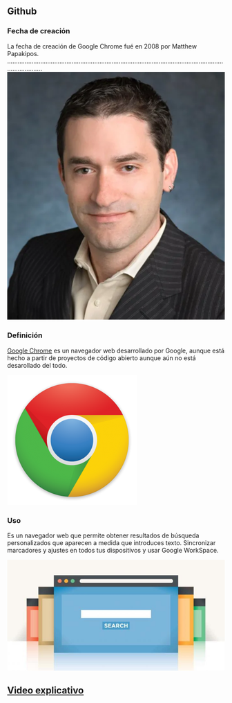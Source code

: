 ## **Github**


### **Fecha de creación**

La fecha de creación de Google Chrome fué en 2008 por Matthew Papakipos.
................................................................................................................................................
![Foto](https://github.com/RobertoNobleMaestro/RobertoNobleMaestro-SMX2-M8UF1A1-GoogleChrome-2008/blob/main/Matthew_Papakipos.webp)
### **Definición**

[Google Chrome](https://www.google.es) es un navegador web  desarrollado por Google, aunque está hecho a partir de proyectos de código abierto aunque aún no está desarollado del todo.


![foto](https://github.com/RobertoNobleMaestro/RobertoNobleMaestro-SMX2-M8UF1A1-GoogleChrome-2008/blob/main/chrome_02_01_l.png)  
 
### **Uso**

Es un navegador web que permite obtener resultados de búsqueda personalizados que aparecen a medida que introduces texto. Sincronizar marcadores y ajustes en todos tus dispositivos y usar Google WorkSpace. 


![Foto](https://github.com/RobertoNobleMaestro/RobertoNobleMaestro-SMX2-M8UF1A1-GoogleChrome-2008/blob/main/b63e807f0e9c9b690e5e6200be115403.jpeg)



## [**Video explicativo**](https://www.youtube.com/watch?v=2_cBUkL6j6U)
